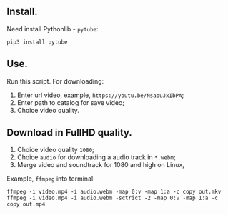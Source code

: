 ## Install.
Need install Pythonlib - `pytube`:

    pip3 install pytube

## Use.
Run this script. For downloading:
1. Enter url video, example, `https://youtu.be/NsaouJxIbPA`;
2. Enter path to catalog for save video;
3. Choice video quality.

## Download in FullHD quality.

1. Choice video quality `1080`;
2. Choice `audio` for downloading a audio track in `*.webm`;
3. Merge video and soundtrack for 1080 and high on Linux, 

Example, `ffmpeg` into terminal:<br>

    ffmpeg -i video.mp4 -i audio.webm -map 0:v -map 1:a -c copy out.mkv 
	ffmpeg -i video.mp4 -i audio.webm -sctrict -2 -map 0:v -map 1:a -c copy out.mp4
